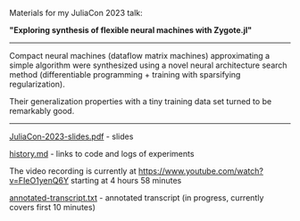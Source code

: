 Materials for my JuliaCon 2023 talk:

**"Exploring synthesis of flexible neural machines with Zygote.jl"**

---

Compact neural machines (dataflow matrix machines) approximating a simple algorithm
were synthesized using a novel neural architecture search method
(differentiable programming + training with sparsifying regularization).

Their generalization properties with a tiny training data set turned to be
remarkably good.

---

[JuliaCon-2023-slides.pdf](JuliaCon-2023-slides.pdf) - slides

[history.md](history.md) - links to code and logs of experiments

The video recording is currently at https://www.youtube.com/watch?v=FIeO1yenQ6Y starting at 4 hours 58 minutes

[annotated-transcript.txt](annotated-transcript.txt) - annotated transcript (in progress, currently covers first 10 minutes)
